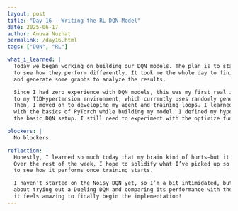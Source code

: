 ```yaml
---
layout: post
title: "Day 16 - Writing the RL DQN Model"
date: 2025-06-17
author: Anuva Nuzhat
permalink: /day16.html
tags: ["DQN", "RL"]

what_i_learned: |
  Today we began working on building our DQN models. The plan is to start with a basic DQN and later compare it with a Noisy DQN 
  to see how they perform differently. It took me the whole day to finish implementing the basic DQN. Tomorrow, I hope to train it 
  and generate some graphs to analyze the results.

  Since I had zero experience with DQN models, this was my first real introduction to how they work. I started by making edits 
  to my T1DHypertension environment, which currently uses randomly generated physiological parameters instead of the actual dataset. 
  Then, I moved on to developing my agent and training loops. I learned how to calculate Q-values using the DQN formula and got familiar 
  with the basics of PyTorch while building my model. I defined my hyperparameters, created the experience replay loop, and finalized 
  the basic DQN setup. I still need to experiment with the optimize function to improve the model’s learning efficiency.

blockers: |
  No blockers.

reflection: |
  Honestly, I learned so much today that my brain kind of hurts—but it's days like these that are the most important for learning! 
  Over the rest of the week, I hope to solidify what I’ve picked up so far. I'm really proud of the code I wrote today and super excited 
  to see how it performs once training starts.

  I haven’t started on the Noisy DQN yet, so I’m a bit intimidated, but I’m also looking forward to diving into it. I'm also thinking 
  about trying out a Dueling DQN and comparing its performance with the other models. After weeks of preparation and research, 
  it feels amazing to finally begin the implementation!
---
```

